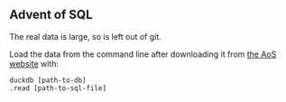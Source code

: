 ## Advent of SQL

The real data is large, so is left out of git.

Load the data from the command line after downloading it from [the AoS website](https://adventofsql.com/) with:

```
duckdb [path-to-db]
.read [path-to-sql-file]
```
